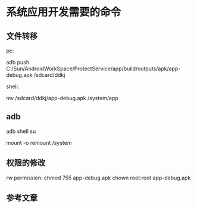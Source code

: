 # 系统应用开发需要的命令

## 文件转移

pc:

adb push C:/Sun/AndroidWorkSpace/ProtectService/app/build/outputs/apk/app-debug.apk /sdcard/ddkj

shell:

mv /sdcard/ddkj/app-debug.apk /system/app

## adb
adb shell su

mount -o remount /system

## 权限的修改
rw permission:
chmod 755 app-debug.apk
chown root:root app-debug.apk

## 参考文章